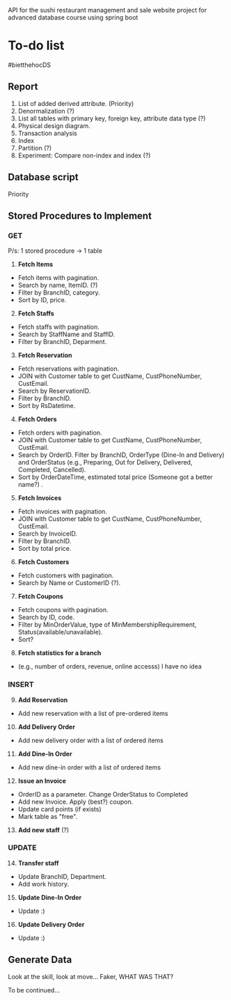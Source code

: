API for the sushi restaurant management and sale website project for advanced database course using spring boot
# To-do list
\#bietthehocDS

## Report
1. List of added derived attribute. (Priority)
2. Denormalization (?)
3. List all tables with primary key, foreign key, attribute data type (?)
4. Physical design diagram. 
5. Transaction analysis
6. Index
7. Partition (?)
8. Experiment: Compare non-index and index (?)

## Database script
Priority

## Stored Procedures to Implement

### GET
P/s: 1 stored procedure -> 1 table
1. **Fetch Items**
- Fetch items with pagination. 
- Search by name, ItemID. (?)
- Filter by BranchID, category. 
- Sort by ID, price. 

2. **Fetch Staffs**
- Fetch staffs with pagination. 
- Search by StaffName and StaffID. 
- Filter by BranchID, Deparment.

3. **Fetch Reservation**
- Fetch reservations with pagination. 
- JOIN with Customer table to get CustName, CustPhoneNumber, CustEmail. 
- Search by ReservationID. 
- Filter by BranchID. 
- Sort by RsDatetime.

4. **Fetch Orders**
- Fetch orders with pagination. 
- JOIN with Customer table to get CustName, CustPhoneNumber, CustEmail. 
- Search by OrderID. Filter by BranchID, OrderType (Dine-In and Delivery) and OrderStatus (e.g., Preparing, Out for Delivery, Delivered, Completed, Cancelled). 
- Sort by OrderDateTime, estimated total price (Someone got a better name?) . 

5. **Fetch Invoices**
- Fetch invoices with pagination. 
- JOIN with Customer table to get CustName, CustPhoneNumber, CustEmail. 
- Search by InvoiceID. 
- Filter by BranchID. 
- Sort by total price.

6. **Fetch Customers**
- Fetch customers with pagination. 
- Search by Name or CustomerID (?). 

7. **Fetch Coupons**
- Fetch coupons with pagination. 
- Search by ID, code. 
- Filter by MinOrderValue, type of MinMembershipRequirement, Status(available/unavailable). 
- Sort?

8. **Fetch statistics for a branch**
- (e.g., number of orders, revenue, online accesss) I have no idea 

### INSERT
9. **Add Reservation**
- Add new reservation with a list of pre-ordered items
10. **Add Delivery Order**
- Add new delivery order with a list of ordered items
11. **Add Dine-In Order**
- Add new dine-in order with a list of ordered items
12. **Issue an Invoice**
- OrderID as a parameter. Change OrderStatus to Completed
- Add new Invoice. Apply (best?) coupon. 
- Update card points (if exists)
- Mark table as "free".
13. **Add new staff** (?)

### UPDATE
14. **Transfer staff**
- Update BranchID, Department.
- Add work history.
15. **Update Dine-In Order**
- Update :)
16. **Update Delivery Order**
- Update :)

## Generate Data
Look at the skill, look at move... Faker, WHAT WAS THAT?

To be continued...
